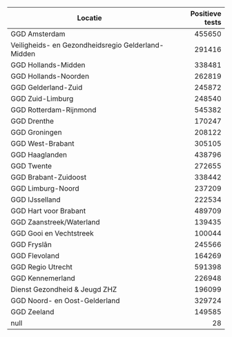 | Locatie | Positieve tests |
|---------|----------------:|
| GGD Amsterdam                            | 455650 |
| Veiligheids- en Gezondheidsregio Gelderland-Midden | 291416 |
| GGD Hollands-Midden                      | 338481 |
| GGD Hollands-Noorden                     | 262819 |
| GGD Gelderland-Zuid                      | 245872 |
| GGD Zuid-Limburg                         | 248540 |
| GGD Rotterdam-Rijnmond                   | 545382 |
| GGD Drenthe                              | 170247 |
| GGD Groningen                            | 208122 |
| GGD West-Brabant                         | 305105 |
| GGD Haaglanden                           | 438796 |
| GGD Twente                               | 272655 |
| GGD Brabant-Zuidoost                     | 338442 |
| GGD Limburg-Noord                        | 237209 |
| GGD IJsselland                           | 222534 |
| GGD Hart voor Brabant                    | 489709 |
| GGD Zaanstreek/Waterland                 | 139435 |
| GGD Gooi en Vechtstreek                  | 100044 |
| GGD Fryslân                              | 245566 |
| GGD Flevoland                            | 164269 |
| GGD Regio Utrecht                        | 591398 |
| GGD Kennemerland                         | 226948 |
| Dienst Gezondheid & Jeugd ZHZ            | 196099 |
| GGD Noord- en Oost-Gelderland            | 329724 |
| GGD Zeeland                              | 149585 |
| null                                     |    28 |
